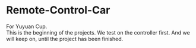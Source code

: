 # Remote-Control-Car
For Yuyuan Cup.
<br/>
This is the beginning of the projects. We test on the controller first. And we will keep on, until the project has been finished.
